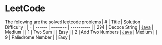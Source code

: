 # LeetCode
The following are the solved leetcode problems
| # | Title  | Solution | Difficulty |
| - | ------ | -------- | ---------- |
| 294 | Decode String | [Java](DecodeString.java) | Medium |
| 1 | Two Sum |  | Easy |
| 2 | Add Two Numbers | [Java](AddTwoNumbers.java) | Medium |
| 9 | Palindrome Number |  | Easy |




